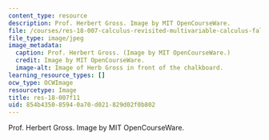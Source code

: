 ```yaml
---
content_type: resource
description: Prof. Herbert Gross. Image by MIT OpenCourseWare.
file: /courses/res-18-007-calculus-revisited-multivariable-calculus-fall-2011/854b435085940a70d021829d02f0b802_res-18-007f11.jpg
file_type: image/jpeg
image_metadata:
  caption: Prof. Herbert Gross. (Image by MIT OpenCourseWare.)
  credit: Image by MIT OpenCourseWare.
  image-alt: Image of Herb Gross in front of the chalkboard.
learning_resource_types: []
ocw_type: OCWImage
resourcetype: Image
title: res-18-007f11
uid: 854b4350-8594-0a70-d021-829d02f0b802
---
```

Prof. Herbert Gross. Image by MIT OpenCourseWare.

